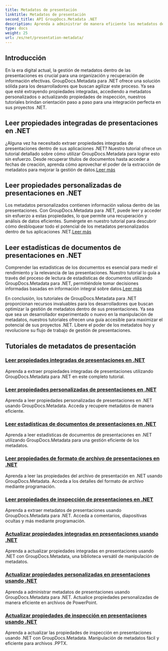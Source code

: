 ```yaml
---
title: Metadatos de presentación
linktitle: Metadatos de presentación
second_title: API GroupDocs.Metadata .NET
description: Aprenda a administrar de manera eficiente los metadatos de presentaciones en .NET usando los tutoriales de GroupDocs.Metadata. Acceda a propiedades integradas y personalizadas con facilidad.
type: docs
weight: 25
url: /es/net/presentation-metadata/
---
```

## Introducción

En la era digital actual, la gestión de metadatos dentro de las presentaciones es crucial para una organización y recuperación de información efectivas. GroupDocs.Metadata para .NET ofrece una solución sólida para los desarrolladores que buscan agilizar este proceso. Ya sea que esté extrayendo propiedades integradas, accediendo a metadatos personalizados o actualizando propiedades de inspección, nuestros tutoriales brindan orientación paso a paso para una integración perfecta en sus proyectos .NET.

## Leer propiedades integradas de presentaciones en .NET

 ¿Alguna vez ha necesitado extraer propiedades integradas de presentaciones dentro de sus aplicaciones .NET? Nuestro tutorial ofrece un tutorial detallado sobre cómo utilizar GroupDocs.Metadata para lograr esto sin esfuerzo. Desde recuperar títulos de documentos hasta acceder a fechas de creación, aprenda cómo aprovechar el poder de la extracción de metadatos para mejorar la gestión de datos.[Leer más](./read-built-in-properties-presentations/)

## Leer propiedades personalizadas de presentaciones en .NET

Los metadatos personalizados contienen información valiosa dentro de las presentaciones. Con GroupDocs.Metadata para .NET, puede leer y acceder sin esfuerzo a estas propiedades, lo que permite una recuperación y análisis de datos eficientes. Sumérgete en nuestro tutorial para descubrir cómo desbloquear todo el potencial de los metadatos personalizados dentro de tus aplicaciones .NET.[Leer más](./read-custom-properties-presentations/)

## Leer estadísticas de documentos de presentaciones en .NET

 Comprender las estadísticas de los documentos es esencial para medir el rendimiento y la relevancia de las presentaciones. Nuestro tutorial lo guía a través del proceso de lectura de estadísticas de documentos utilizando GroupDocs.Metadata para .NET, permitiéndole tomar decisiones informadas basadas en información integral sobre datos.[Leer más](./read-document-statistics-presentations/)

En conclusión, los tutoriales de GroupDocs.Metadata para .NET proporcionan recursos invaluables para los desarrolladores que buscan optimizar la gestión de metadatos dentro de sus presentaciones. Ya sea que sea un desarrollador experimentado o nuevo en la manipulación de metadatos, nuestros tutoriales ofrecen una guía accesible para maximizar el potencial de sus proyectos .NET. Libere el poder de los metadatos hoy y revolucione su flujo de trabajo de gestión de presentaciones.

## Tutoriales de metadatos de presentación
### [Leer propiedades integradas de presentaciones en .NET](./read-built-in-properties-presentations/)
Aprenda a extraer propiedades integradas de presentaciones utilizando GroupDocs.Metadata para .NET en este completo tutorial.
### [Leer propiedades personalizadas de presentaciones en .NET](./read-custom-properties-presentations/)
Aprenda a leer propiedades personalizadas de presentaciones en .NET usando GroupDocs.Metadata. Acceda y recupere metadatos de manera eficiente.
### [Leer estadísticas de documentos de presentaciones en .NET](./read-document-statistics-presentations/)
Aprenda a leer estadísticas de documentos de presentaciones en .NET utilizando GroupDocs.Metadata para una gestión eficiente de los metadatos.
### [Leer propiedades de formato de archivo de presentaciones en .NET](./read-file-format-properties-presentations/)
Aprenda a leer las propiedades del archivo de presentación en .NET usando GroupDocs.Metadata. Acceda a los detalles del formato de archivo mediante programación.
### [Leer propiedades de inspección de presentaciones en .NET](./read-inspection-properties-presentations/)
Aprenda a extraer metadatos de presentaciones usando GroupDocs.Metadata para .NET. Acceda a comentarios, diapositivas ocultas y más mediante programación.
### [Actualizar propiedades integradas en presentaciones usando .NET](./update-built-in-properties-presentations/)
Aprenda a actualizar propiedades integradas en presentaciones usando .NET con GroupDocs.Metadata, una biblioteca versátil de manipulación de metadatos.
### [Actualizar propiedades personalizadas en presentaciones usando .NET](./update-custom-properties-presentations/)
Aprenda a administrar metadatos de presentaciones usando GroupDocs.Metadata para .NET. Actualice propiedades personalizadas de manera eficiente en archivos de PowerPoint.
### [Actualizar propiedades de inspección en presentaciones usando .NET](./update-inspection-properties-presentations/)
Aprenda a actualizar las propiedades de inspección en presentaciones usando .NET con GroupDocs.Metadata. Manipulación de metadatos fácil y eficiente para archivos .PPTX.